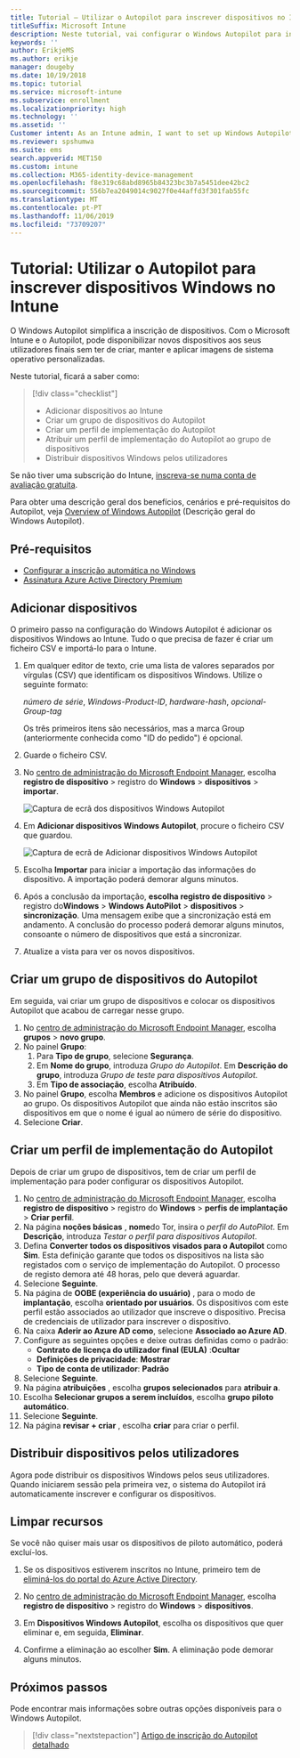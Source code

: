 ```yaml
---
title: Tutorial – Utilizar o Autopilot para inscrever dispositivos no Intune
titleSuffix: Microsoft Intune
description: Neste tutorial, vai configurar o Windows Autopilot para inscrever dispositivos no Intune.
keywords: ''
author: ErikjeMS
ms.author: erikje
manager: dougeby
ms.date: 10/19/2018
ms.topic: tutorial
ms.service: microsoft-intune
ms.subservice: enrollment
ms.localizationpriority: high
ms.technology: ''
ms.assetid: ''
Customer intent: As an Intune admin, I want to set up Windows Autopilot so that users can enroll in Intune.
ms.reviewer: spshumwa
ms.suite: ems
search.appverid: MET150
ms.custom: intune
ms.collection: M365-identity-device-management
ms.openlocfilehash: f8e319c68abd8965b84323bc3b7a5451dee42bc2
ms.sourcegitcommit: 556b7ea2049014c9027f0e44affd3f301fab55fc
ms.translationtype: MT
ms.contentlocale: pt-PT
ms.lasthandoff: 11/06/2019
ms.locfileid: "73709207"
---
```

# <a name="tutorial-use-autopilot-to-enroll-windows-devices-in-intune"></a>Tutorial: Utilizar o Autopilot para inscrever dispositivos Windows no Intune

O Windows Autopilot simplifica a inscrição de dispositivos. Com o Microsoft Intune e o Autopilot, pode disponibilizar novos dispositivos aos seus utilizadores finais sem ter de criar, manter e aplicar imagens de sistema operativo personalizadas.

Neste tutorial, ficará a saber como:
> [!div class="checklist"]
> * Adicionar dispositivos ao Intune
> * Criar um grupo de dispositivos do Autopilot
> * Criar um perfil de implementação do Autopilot
> * Atribuir um perfil de implementação do Autopilot ao grupo de dispositivos
> * Distribuir dispositivos Windows pelos utilizadores

Se não tiver uma subscrição do Intune, [inscreva-se numa conta de avaliação gratuita](../fundamentals/free-trial-sign-up.md).

Para obter uma descrição geral dos benefícios, cenários e pré-requisitos do Autopilot, veja [Overview of Windows Autopilot](https://docs.microsoft.com/windows/deployment/windows-autopilot/windows-10-autopilot) (Descrição geral do Windows Autopilot).


## <a name="prerequisites"></a>Pré-requisitos
- [Configurar a inscrição automática no Windows](../quickstart-setup-auto-enrollment.md)
- [Assinatura Azure Active Directory Premium](https://docs.microsoft.com/azure/active-directory/active-directory-get-started-premium) <!--&#40;[trial subscription](http://go.microsoft.com/fwlink/?LinkID=816845)&#41;-->


## <a name="add-devices"></a>Adicionar dispositivos

O primeiro passo na configuração do Windows Autopilot é adicionar os dispositivos Windows ao Intune. Tudo o que precisa de fazer é criar um ficheiro CSV e importá-lo para o Intune.

1. Em qualquer editor de texto, crie uma lista de valores separados por vírgulas (CSV) que identificam os dispositivos Windows. Utilize o seguinte formato:
    
    *número de série*, *Windows-Product-ID*, *hardware-hash*, *opcional-Group-tag*
    
    Os três primeiros itens são necessários, mas a marca Group (anteriormente conhecida como "ID do pedido") é opcional.

2. Guarde o ficheiro CSV.

3. No [centro de administração do Microsoft Endpoint Manager](https://go.microsoft.com/fwlink/?linkid=2109431), escolha **registro de dispositivo** > registro do **Windows** > **dispositivos** > **importar**.

    ![Captura de ecrã dos dispositivos Windows Autopilot](./media/tutorial-use-autopilot-enroll-devices/autopilot-import-device.png)

4. Em **Adicionar dispositivos Windows Autopilot**, procure o ficheiro CSV que guardou.

    ![Captura de ecrã de Adicionar dispositivos Windows Autopilot](./media/tutorial-use-autopilot-enroll-devices/autopilot-import-device2.png)

5. Escolha **Importar** para iniciar a importação das informações do dispositivo. A importação poderá demorar alguns minutos.

4. Após a conclusão da importação, **escolha registro de dispositivo** >  registro do**Windows** > **Windows AutoPilot** > **dispositivos** > **sincronização**. Uma mensagem exibe que a sincronização está em andamento. A conclusão do processo poderá demorar alguns minutos, consoante o número de dispositivos que está a sincronizar.

5. Atualize a vista para ver os novos dispositivos.

## <a name="create-an-autopilot-device-group"></a>Criar um grupo de dispositivos do Autopilot

Em seguida, vai criar um grupo de dispositivos e colocar os dispositivos Autopilot que acabou de carregar nesse grupo.

1. No [centro de administração do Microsoft Endpoint Manager](https://go.microsoft.com/fwlink/?linkid=2109431), escolha **grupos** > **novo grupo**.
2. No painel **Grupo**:
    1. Para **Tipo de grupo**, selecione **Segurança**.
    2. Em **Nome do grupo**, introduza *Grupo do Autopilot*. Em **Descrição do grupo**, introduza *Grupo de teste para dispositivos Autopilot*.
    3. Em **Tipo de associação**, escolha **Atribuído**.
3. No painel **Grupo**, escolha **Membros** e adicione os dispositivos Autopilot ao grupo. Os dispositivos Autopilot que ainda não estão inscritos são dispositivos em que o nome é igual ao número de série do dispositivo.
4. Selecione **Criar**.  

## <a name="create-an-autopilot-deployment-profile"></a>Criar um perfil de implementação do Autopilot

Depois de criar um grupo de dispositivos, tem de criar um perfil de implementação para poder configurar os dispositivos Autopilot.

1. No [centro de administração do Microsoft Endpoint Manager](https://go.microsoft.com/fwlink/?linkid=2109431), escolha **registro de dispositivo** > registro do **Windows** > **perfis de implantação** > **Criar perfil**.
2. Na página **noções básicas** , **nome**do Tor, insira o *perfil do AutoPilot*. Em **Descrição**, introduza *Testar o perfil para dispositivos Autopilot*.
3. Defina **Converter todos os dispositivos visados para o Autopilot** como **Sim**. Esta definição garante que todos os dispositivos na lista são registados com o serviço de implementação do Autopilot. O processo de registo demora até 48 horas, pelo que deverá aguardar.
4. Selecione **Seguinte**.
5. Na página de **OOBE (experiência do usuário)** , para o modo de **implantação**, escolha **orientado por usuários**. Os dispositivos com este perfil estão associados ao utilizador que inscreve o dispositivo. Precisa de credenciais de utilizador para inscrever o dispositivo.
6. Na caixa **Aderir ao Azure AD como**, selecione **Associado ao Azure AD**.
7. Configure as seguintes opções e deixe outras definidas como o padrão:
    - **Contrato de licença do utilizador final (EULA)** :**Ocultar**
    - **Definições de privacidade**: **Mostrar**
    - **Tipo de conta de utilizador**: **Padrão**
8. Selecione **Seguinte**.
9. Na página **atribuições** , escolha **grupos selecionados** para **atribuir a**.
10. Escolha **Selecionar grupos a serem incluídos**, escolha **grupo piloto automático**.
11. Selecione **Seguinte**.
12. Na página **revisar + criar** , escolha **criar** para criar o perfil.

## <a name="distribute-devices-to-users"></a>Distribuir dispositivos pelos utilizadores

Agora pode distribuir os dispositivos Windows pelos seus utilizadores. Quando iniciarem sessão pela primeira vez, o sistema do Autopilot irá automaticamente inscrever e configurar os dispositivos. 

## <a name="clean-up-resources"></a>Limpar recursos

Se você não quiser mais usar os dispositivos de piloto automático, poderá excluí-los.

1. Se os dispositivos estiverem inscritos no Intune, primeiro tem de [eliminá-los do portal do Azure Active Directory](../remote-actions/devices-wipe.md#delete-devices-from-the-azure-active-directory-portal).

2. No [centro de administração do Microsoft Endpoint Manager](https://go.microsoft.com/fwlink/?linkid=2109431), escolha **registro de dispositivo** > registro do **Windows** > **dispositivos**.

3. Em **Dispositivos Windows Autopilot**, escolha os dispositivos que quer eliminar e, em seguida, **Eliminar**.

4. Confirme a eliminação ao escolher **Sim**. A eliminação pode demorar alguns minutos.

## <a name="next-steps"></a>Próximos passos

Pode encontrar mais informações sobre outras opções disponíveis para o Windows Autopilot.

> [!div class="nextstepaction"]
> [Artigo de inscrição do Autopilot detalhado](enrollment-autopilot.md)


